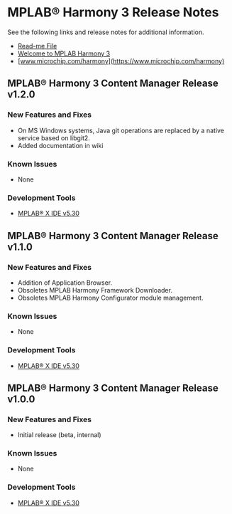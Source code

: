 # MPLAB® Harmony 3 Release Notes

See the following links and release notes for additional information.
 - [Read-me File](./readme.md)
 - [Welcome to MPLAB Harmony 3](https://github.com/Microchip-MPLAB-Harmony/Microchip-MPLAB-Harmony.github.io/wiki)
 - [www.microchip.com/harmony](https://www.microchip.com/harmony)

## MPLAB® Harmony 3 Content Manager Release v1.2.0

### New Features and Fixes
- On MS Windows systems, Java git operations are replaced by a native service based on libgit2.
- Added documentation in wiki

### Known Issues
- None

### Development Tools
- [MPLAB® X IDE v5.30](https://www.microchip.com/mplab/mplab-x-ide)

## MPLAB® Harmony 3 Content Manager Release v1.1.0

### New Features and Fixes
- Addition of Application Browser.
- Obsoletes MPLAB Harmony Framework Downloader.
- Obsoletes MPLAB Harmony Configurator module management.

### Known Issues
- None

### Development Tools
- [MPLAB® X IDE v5.30](https://www.microchip.com/mplab/mplab-x-ide)

## MPLAB® Harmony 3 Content Manager Release v1.0.0

### New Features and Fixes
- Initial release (beta, internal)

### Known Issues
- None

### Development Tools
- [MPLAB® X IDE v5.30](https://www.microchip.com/mplab/mplab-x-ide)
